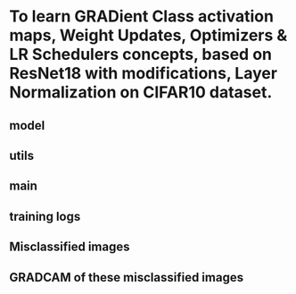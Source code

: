

# To learn GRADient Class activation maps, Weight Updates, Optimizers & LR Schedulers concepts, based on ResNet18 with modifications, Layer Normalization on CIFAR10 dataset.

## model

## utils

## main

## training logs

## Misclassified images 

## GRADCAM of these misclassified images 
